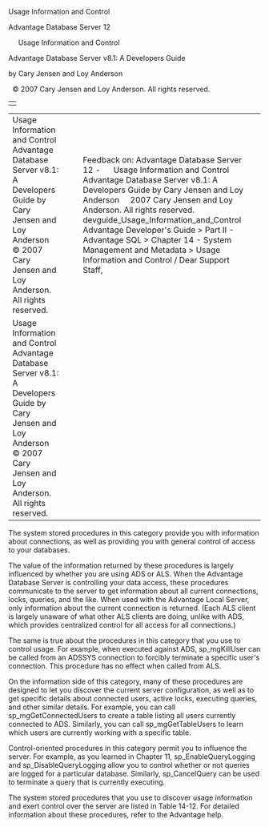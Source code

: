 Usage Information and Control




Advantage Database Server 12  

     Usage Information and Control

Advantage Database Server v8.1: A Developers Guide

by Cary Jensen and Loy Anderson

  © 2007 Cary Jensen and Loy Anderson. All rights reserved.

|  |
| --- |
|  |

|  |  |  |  |  |
| --- | --- | --- | --- | --- |
| Usage Information and Control  Advantage Database Server v8.1: A Developers Guide  by Cary Jensen and Loy Anderson    © 2007 Cary Jensen and Loy Anderson. All rights reserved. |  |  | Feedback on: Advantage Database Server 12 -      Usage Information and Control Advantage Database Server v8.1: A Developers Guide by Cary Jensen and Loy Anderson     2007 Cary Jensen and Loy Anderson. All rights reserved. devguide\_Usage\_Information\_and\_Control Advantage Developer's Guide > Part II - Advantage SQL > Chapter 14 - System Management and Metadata > Usage Information and Control / Dear Support Staff, |  |
| Usage Information and Control  Advantage Database Server v8.1: A Developers Guide  by Cary Jensen and Loy Anderson    © 2007 Cary Jensen and Loy Anderson. All rights reserved. |  |  |  |  |

The system stored procedures in this category provide you with information about connections, as well as providing you with general control of access to your databases.

The value of the information returned by these procedures is largely influenced by whether you are using ADS or ALS. When the Advantage Database Server is controlling your data access, these procedures communicate to the server to get information about all current connections, locks, queries, and the like. When used with the Advantage Local Server, only information about the current connection is returned. (Each ALS client is largely unaware of what other ALS clients are doing, unlike with ADS, which provides centralized control for all access for all connections.)

The same is true about the procedures in this category that you use to control usage. For example, when executed against ADS, sp\_mgKillUser can be called from an ADSSYS connection to forcibly terminate a specific user's connection. This procedure has no effect when called from ALS.

On the information side of this category, many of these procedures are designed to let you discover the current server configuration, as well as to get specific details about connected users, active locks, executing queries, and other similar details. For example, you can call sp\_mgGetConnectedUsers to create a table listing all users currently connected to ADS. Similarly, you can call sp\_mgGetTableUsers to learn which users are currently working with a specific table.

Control-oriented procedures in this category permit you to influence the server. For example, as you learned in Chapter 11, sp\_EnableQueryLogging and sp\_DisableQueryLogging allow you to control whether or not queries are logged for a particular database. Similarly, sp\_CancelQuery can be used to terminate a query that is currently executing.

The system stored procedures that you use to discover usage information and exert control over the server are listed in Table 14-12. For detailed information about these procedures, refer to the Advantage help.